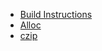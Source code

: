 - [Build Instructions](https://myfamilyorg.github.io/libfam/build_instructions)
- [Alloc](https://myfamilyorg.github.io/libfam/alloc)
- [czip](https://myfamilyorg.github.io/libfam/czip)
